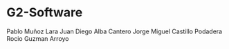 # G2-Software
Pablo Muñoz Lara
Juan Diego Alba Cantero
Jorge Miguel Castillo Podadera
Rocio Guzman Arroyo